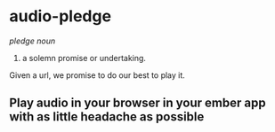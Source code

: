 # audio-pledge
​*pledge*​ 
​_noun_​
1. a solemn promise or undertaking.

Given a url, we promise to do our best to play it.

## Play audio in your browser in your ember app with as little headache as possible

